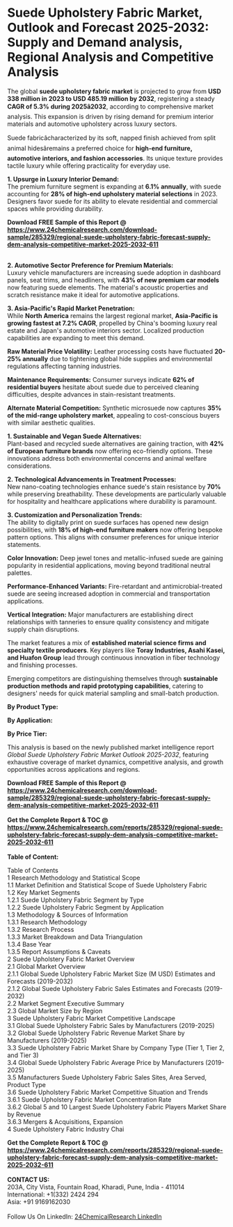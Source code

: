 <h1>Suede Upholstery Fabric Market, Outlook and Forecast 2025-2032: Supply and Demand analysis, Regional Analysis and Competitive Analysis</h1><p>The global <strong>suede upholstery fabric market</strong> is projected to grow from <strong>USD 338 million in 2023 to USD 485.19 million by 2032</strong>, registering a steady <strong>CAGR of 5.3% during 2025â2032</strong>, according to comprehensive market analysis. This expansion is driven by rising demand for premium interior materials and automotive upholstery across luxury sectors.</p><p>Suede fabricâcharacterized by its soft, napped finish achieved from split animal hidesâremains a preferred choice for <strong>high-end furniture, automotive interiors, and fashion accessories</strong>. Its unique texture provides tactile luxury while offering practicality for everyday use.</p><p><strong>1. Upsurge in Luxury Interior Demand:</strong><br>
The premium furniture segment is expanding at <strong>6.1% annually</strong>, with suede accounting for <strong>28% of high-end upholstery material selections</strong> in 2023. Designers favor suede for its ability to elevate residential and commercial spaces while providing durability.</p><div><b>Download FREE Sample of this Report @ 
            <a href="https://www.24chemicalresearch.com/download-sample/285329/regional-suede-upholstery-fabric-forecast-supply-dem-analysis-competitive-market-2025-2032-611">
            https://www.24chemicalresearch.com/download-sample/285329/regional-suede-upholstery-fabric-forecast-supply-dem-analysis-competitive-market-2025-2032-611</a></b></div><br><p><strong>2. Automotive Sector Preference for Premium Materials:</strong><br>
Luxury vehicle manufacturers are increasing suede adoption in dashboard panels, seat trims, and headliners, with <strong>43% of new premium car models</strong> now featuring suede elements. The material's acoustic properties and scratch resistance make it ideal for automotive applications.</p><p><strong>3. Asia-Pacific's Rapid Market Penetration:</strong><br>
While <strong>North America</strong> remains the largest regional market, <strong>Asia-Pacific is growing fastest at 7.2% CAGR</strong>, propelled by China's booming luxury real estate and Japan's automotive interiors sector. Localized production capabilities are expanding to meet this demand.</p><p><strong>Raw Material Price Volatility:</strong> Leather processing costs have fluctuated <strong>20-25% annually</strong> due to tightening global hide supplies and environmental regulations affecting tanning industries.</p><p><strong>Maintenance Requirements:</strong> Consumer surveys indicate <strong>62% of residential buyers</strong> hesitate about suede due to perceived cleaning difficulties, despite advances in stain-resistant treatments.</p><p><strong>Alternate Material Competition:</strong> Synthetic microsuede now captures <strong>35% of the mid-range upholstery market</strong>, appealing to cost-conscious buyers with similar aesthetic qualities.</p><p><strong>1. Sustainable and Vegan Suede Alternatives:</strong><br>
Plant-based and recycled suede alternatives are gaining traction, with <strong>42% of European furniture brands</strong> now offering eco-friendly options. These innovations address both environmental concerns and animal welfare considerations.</p><p><strong>2. Technological Advancements in Treatment Processes:</strong><br>
New nano-coating technologies enhance suede's stain resistance by <strong>70%</strong> while preserving breathability. These developments are particularly valuable for hospitality and healthcare applications where durability is paramount.</p><p><strong>3. Customization and Personalization Trends:</strong><br>
The ability to digitally print on suede surfaces has opened new design possibilities, with <strong>18% of high-end furniture makers</strong> now offering bespoke pattern options. This aligns with consumer preferences for unique interior statements.</p><p><strong>Color Innovation:</strong> Deep jewel tones and metallic-infused suede are gaining popularity in residential applications, moving beyond traditional neutral palettes.</p><p><strong>Performance-Enhanced Variants:</strong> Fire-retardant and antimicrobial-treated suede are seeing increased adoption in commercial and transportation applications.</p><p><strong>Vertical Integration:</strong> Major manufacturers are establishing direct relationships with tanneries to ensure quality consistency and mitigate supply chain disruptions.</p><p>The market features a mix of <strong>established material science firms and specialty textile producers</strong>. Key players like <strong>Toray Industries, Asahi Kasei, and Huafon Group</strong> lead through continuous innovation in fiber technology and finishing processes.</p><p>Emerging competitors are distinguishing themselves through <strong>sustainable production methods and rapid prototyping capabilities</strong>, catering to designers' needs for quick material sampling and small-batch production.</p><p><strong>By Product Type:</strong></p><p><strong>By Application:</strong></p><p><strong>By Price Tier:</strong></p><p>This analysis is based on the newly published market intelligence report <em>Global Suede Upholstery Fabric Market Outlook 2025-2032</em>, featuring exhaustive coverage of market dynamics, competitive analysis, and growth opportunities across applications and regions.</p><div><b>Download FREE Sample of this Report @ 
            <a href="https://www.24chemicalresearch.com/download-sample/285329/regional-suede-upholstery-fabric-forecast-supply-dem-analysis-competitive-market-2025-2032-611">
            https://www.24chemicalresearch.com/download-sample/285329/regional-suede-upholstery-fabric-forecast-supply-dem-analysis-competitive-market-2025-2032-611</a></b></div><br><div><b>Get the Complete Report & TOC @ 
            <a href="https://www.24chemicalresearch.com/reports/285329/regional-suede-upholstery-fabric-forecast-supply-dem-analysis-competitive-market-2025-2032-611">
            https://www.24chemicalresearch.com/reports/285329/regional-suede-upholstery-fabric-forecast-supply-dem-analysis-competitive-market-2025-2032-611</a></b></div><br>
            <b>Table of Content:</b><p>Table of Contents<br />
1 Research Methodology and Statistical Scope<br />
1.1 Market Definition and Statistical Scope of Suede Upholstery Fabric<br />
1.2 Key Market Segments<br />
1.2.1 Suede Upholstery Fabric Segment by Type<br />
1.2.2 Suede Upholstery Fabric Segment by Application<br />
1.3 Methodology & Sources of Information<br />
1.3.1 Research Methodology<br />
1.3.2 Research Process<br />
1.3.3 Market Breakdown and Data Triangulation<br />
1.3.4 Base Year<br />
1.3.5 Report Assumptions & Caveats<br />
2 Suede Upholstery Fabric Market Overview<br />
2.1 Global Market Overview<br />
2.1.1 Global Suede Upholstery Fabric Market Size (M USD) Estimates and Forecasts (2019-2032)<br />
2.1.2 Global Suede Upholstery Fabric Sales Estimates and Forecasts (2019-2032)<br />
2.2 Market Segment Executive Summary<br />
2.3 Global Market Size by Region<br />
3 Suede Upholstery Fabric Market Competitive Landscape<br />
3.1 Global Suede Upholstery Fabric Sales by Manufacturers (2019-2025)<br />
3.2 Global Suede Upholstery Fabric Revenue Market Share by Manufacturers (2019-2025)<br />
3.3 Suede Upholstery Fabric Market Share by Company Type (Tier 1, Tier 2, and Tier 3)<br />
3.4 Global Suede Upholstery Fabric Average Price by Manufacturers (2019-2025)<br />
3.5 Manufacturers Suede Upholstery Fabric Sales Sites, Area Served, Product Type<br />
3.6 Suede Upholstery Fabric Market Competitive Situation and Trends<br />
3.6.1 Suede Upholstery Fabric Market Concentration Rate<br />
3.6.2 Global 5 and 10 Largest Suede Upholstery Fabric Players Market Share by Revenue<br />
3.6.3 Mergers & Acquisitions, Expansion<br />
4 Suede Upholstery Fabric Industry Chai</p><div><b>Get the Complete Report & TOC @ 
            <a href="https://www.24chemicalresearch.com/reports/285329/regional-suede-upholstery-fabric-forecast-supply-dem-analysis-competitive-market-2025-2032-611">
            https://www.24chemicalresearch.com/reports/285329/regional-suede-upholstery-fabric-forecast-supply-dem-analysis-competitive-market-2025-2032-611</a></b></div><br><b>CONTACT US:</b><br>
            203A, City Vista, Fountain Road, Kharadi, Pune, India - 411014<br>
            International: +1(332) 2424 294<br>
            Asia: +91 9169162030 <br><br>
            Follow Us On LinkedIn: <a href="https://www.linkedin.com/company/24chemicalresearch/">24ChemicalResearch LinkedIn</a>